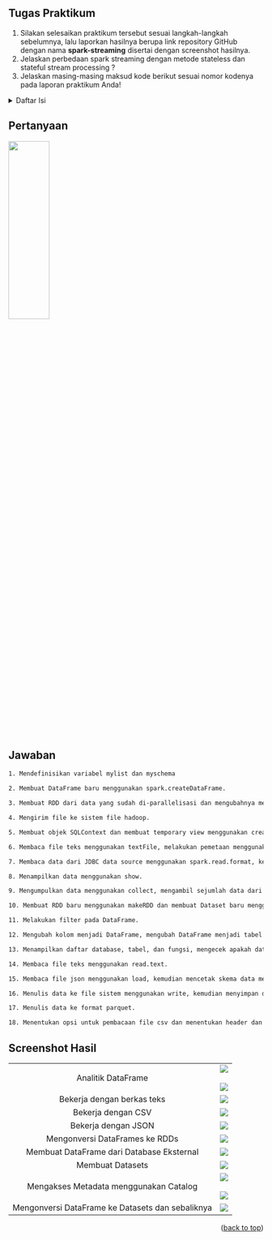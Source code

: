 <a name="readme-top"></a>
## Tugas Praktikum

1. Silakan selesaikan praktikum tersebut sesuai langkah-langkah sebelumnya, lalu laporkan hasilnya berupa link repository GitHub dengan nama **spark-streaming** disertai dengan screenshot hasilnya.
2. Jelaskan perbedaan spark streaming dengan metode stateless dan stateful stream processing ?
3. Jelaskan masing-masing maksud kode berikut sesuai nomor kodenya pada laporan praktikum Anda!

<!-- TABLE OF CONTENTS -->
<details>
  <summary>Daftar Isi</summary>
  <ol>
    <li>
      <a href="#pertanyaan">Pertanyaan</a>
      <ul>
        <li><a href="#jawaban">Jawaban</a></li>
      </ul>
    </li>
    <li>
      <a href="#screenshot-hasil">Screenshoot Hasil</a>
    </li>
  </ol>
</details>

## Pertanyaan
<img src = 'https://user-images.githubusercontent.com/95725937/232274361-4045e4c8-9e8c-409d-810e-a31324045822.png' width=40% height=30%>

## Jawaban
  ```sh
  1. Mendefinisikan variabel mylist dan myschema
  ```
  ```sh
  2. Membuat DataFrame baru menggunakan spark.createDataFrame.
  ```
  ```sh
  3. Membuat RDD dari data yang sudah di-parallelisasi dan mengubahnya menjadi DataFrame dengan menggunakan toDF.
  ```
  ```sh
  4. Mengirim file ke sistem file hadoop.
  ```
  ```sh
  5. Membuat objek SQLContext dan membuat temporary view menggunakan createOrReplaceTempView, kemudian menampilkan data menggunakan show.
  ```
  ```sh
  6. Membaca file teks menggunakan textFile, melakukan pemetaan menggunakan map, melakukan operasi lambda, menghilangkan karakter whitespace dengan strip, mendefinisikan StructField, dan mengubah data menjadi StringType.
  ```
  ```sh
  7. Membaca data dari JDBC data source menggunakan spark.read.format, kemudian menentukan opsi dan memuat data menggunakan load.
  ```
  ```sh
  8. Menampilkan data menggunakan show.
  ```
  ```sh
  9. Mengumpulkan data menggunakan collect, mengambil sejumlah data dari RDD menggunakan take.
  ```
  ```sh
  10. Membuat RDD baru menggunakan makeRDD dan membuat Dataset baru menggunakan createDataset.
  ```
  ```sh
  11. Melakukan filter pada DataFrame.
  ```
  ```sh
  12. Mengubah kolom menjadi DataFrame, mengubah DataFrame menjadi tabel menggunakan as dan toDF, dan mengambil nilai pertama menggunakan first.
  ```
  ```sh
  13. Menampilkan daftar database, tabel, dan fungsi, mengecek apakah data di-cache menggunakan isCached, dan memilih kolom menggunakan select.
  ```
  ```sh
  14. Membaca file teks menggunakan read.text.
  ```
  ```sh
  15. Membaca file json menggunakan load, kemudian mencetak skema data menggunakan printSchema.
  ```
  ```sh
  16. Menulis data ke file sistem menggunakan write, kemudian menyimpan data menggunakan save.
  ```
  ```sh
  17. Menulis data ke format parquet.
  ```
  ```sh
  18. Menentukan opsi untuk pembacaan file csv dan menentukan header dan codec.
  ```

## Screenshot Hasil
<table>
  <tr align="center">
    <td>
    Analitik DataFrame
    <td> 
      <img src="https://user-images.githubusercontent.com/95725937/232275028-2a2ffa18-241f-4a67-b3a6-98ba25b0bbbd.png"><br><br>
      <img src="https://user-images.githubusercontent.com/95725937/232275030-62c5ac82-acb8-4336-b360-f697923d2244.png">
    </td>
    </td>
    </tr>
    <tr align="center">
    <td>    
    Bekerja dengan berkas teks
    <td><img src="https://user-images.githubusercontent.com/95725937/232275032-f66fd95d-c623-4054-89c8-68c16910c93c.png">
  
  </td>
    </td>
    </tr>
    <tr align="center">
    <td>
        Bekerja dengan CSV
    <td><img src="https://user-images.githubusercontent.com/95725937/232275033-28bb12ed-d68c-4dc7-b407-37bafa5e3710.png">      
  </td>
    </td>
    </tr>
    <tr align="center">
    <td>      
    Bekerja dengan JSON
    <td>
      <img src="https://user-images.githubusercontent.com/95725937/232275034-602a79dc-947b-49f7-be11-d6343aca7ae4.png">
  </td>
    </td>
        </tr>
    <tr align="center">
    <td>
    Mengonversi DataFrames ke RDDs
         <td>      
      <img src="https://user-images.githubusercontent.com/95725937/232275612-7cf7def8-e75a-4d22-98b5-62fde7be97a6.png">           
  </td>
    </td>    
    </tr>
        <tr align="center">
    <td>      
    Membuat DataFrame dari Database Eksternal
         <td>      
      <img src="https://user-images.githubusercontent.com/95725937/232275038-d3578019-4f93-42bc-bfd4-5b40ccf61291.png">           
  </td>
    </td>    
    </tr>
    <tr align="center">
    <td>      
    Membuat Datasets
         <td>
      <img src="https://user-images.githubusercontent.com/95725937/232275652-b0382b00-c48f-49e9-acf0-c9ba6f1d913f.png">
  </td>
    </td>    
    </tr>
    <tr align="center">
    <td>
    Mengakses Metadata menggunakan Catalog
    <td><img src="https://user-images.githubusercontent.com/95725937/232275655-56318603-5401-40f3-a076-e4786aadf0ce.png"><br><br>
      <img src="https://user-images.githubusercontent.com/95725937/232275659-43f018ec-a5c8-40ac-b9d1-aef590be65e3.png">
       </td>
   </tr>
       <tr align="center">
    <td>
    Mengonversi DataFrame ke Datasets dan sebaliknya
    <td><img src="https://user-images.githubusercontent.com/95725937/232275663-38fb1df6-1dd0-4a60-86d3-1535a3ff4266.png">
       </td>
   </tr>
 </table>

<p align="right">(<a href="#readme-top">back to top</a>)</p>
